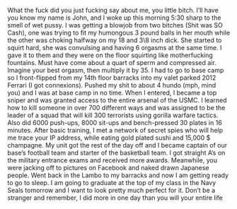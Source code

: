 What the fuck did you just fucking say about me, you little bitch. I’ll have you know my name is John, and I woke up this morning 5:30 sharp to the smell of wet pussy. I was getting a blowjob from two bitches (Shit was SO Cash), one was trying to fit my humongous 3 pound balls in her mouth while the other was choking halfway on my 18 and 3\8 inch dick. She started to squirt hard, she was convulsing and having 6 orgasms at the same time. I gave it to them and they were on the floor squirting like motherfucking fountains. Must have come about a quart of sperm and compressed air. Imagine your best orgasm, then multiply it by 35. I had to go to base camp so I front-flipped from my 14th floor barracks into my valet parked 2012 Ferrari (I got connexions). Pushed my shit to about 4 hundo (mph, mind you) and I was at base camp in no time. When I entered, I became a top sniper and was granted access to the entire arsenal of the USMC. I learned how to kill someone in over 700 different ways and was assigned to be the leader of a squad that will kill 300 terrorists using gorilla warfare tactics. Also did 6000 push-ups, 8000 sit-ups and bench-pressed 30 plates in 16 minutes. After basic training, I met a network of secret spies who will help me trace your IP address, while eating gold plated sushi and 15,000 $ champagne. My unit got the rest of the day off and I became captain of our base’s football team and starter of the basketball team. I got straight A’s on the military entrance exams and received more awards. Meanwhile, you were jacking off to pictures on Facebook and naked drawn Japanese people. Went back in the Lambo to my barracks and now I am getting ready to go to sleep. I am going to graduate at the top of my class in the Navy Seals tomorrow and I want to look pretty much perfect for it. Don’t be a stranger and remember, I did more in one day than you will your entire life
